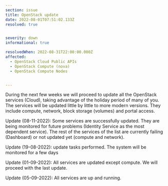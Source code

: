 ```yaml
---
section: issue
title: OpenStack update
date: 2022-08-01T07:51:02.133Z
resolved: true


severity: down
informational: true

resolvedWhen: 2022-08-31T22:00:00.000Z
affected:
  - OpenStack Cloud Public APIs
  - OpenStack Compute (nova)
  - OpenStack Compute Nodes


---
```

During the next few weeks we will proceed to update all the OpenStack services (Cloud), taking advantage of the holiday period of many of you. The services will be updated little by little to more modern versions. They include compute, network, block storage (volumes) and portal access.

Update (08-11-2022): Some services are successfully updated. They are being monitored for future problems (Identity Service as the most dependent service). The rest of the services of the list are currently failing (Dashboard) or not updated yet (compute and network).

Update (19-08-2022): update tasks performed. The system will be monitored for a few days

Update (01-09-2022): All services are updated except compute. We will proceed with the last update.

Update (05-09-2022): All services are up and running.
